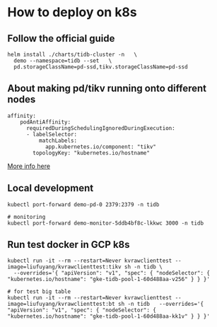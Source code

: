 # How to deploy on k8s

## Follow the official guide 
```
helm install ./charts/tidb-cluster -n   \
  demo --namespace=tidb --set   \
  pd.storageClassName=pd-ssd,tikv.storageClassName=pd-ssd
```

## About making pd/tikv running onto different nodes

```
affinity: 
    podAntiAffinity:
      requiredDuringSchedulingIgnoredDuringExecution:
      - labelSelector:
          matchLabels:
            app.kubernetes.io/component: "tikv"
        topologyKey: "kubernetes.io/hostname"
```
[More info here](https://github.com/pingcap/tidb-operator/blob/master/docs/operation-guide.md#configuration)

## Local development
```
kubectl port-forward demo-pd-0 2379:2379 -n tidb

# monitoring
kubectl port-forward demo-monitor-5ddb4bf8c-lkkwc 3000 -n tidb
```

## Run test docker in GCP k8s

```
kubectl run -it --rm --restart=Never kvrawclienttest --image=liufuyang/kvrawclienttest:tikv sh -n tidb \
  --overrides='{ "apiVersion": "v1", "spec": { "nodeSelector": { "kubernetes.io/hostname": "gke-tidb-pool-1-60d488aa-v256" } } }'

# for test big table
kubectl run -it --rm --restart=Never kvrawclienttest --image=liufuyang/kvrawclienttest:bt sh -n tidb   --overrides='{ "apiVersion": "v1", "spec": { "nodeSelector": { "kubernetes.io/hostname": "gke-tidb-pool-1-60d488aa-kk1v" } } }'
```